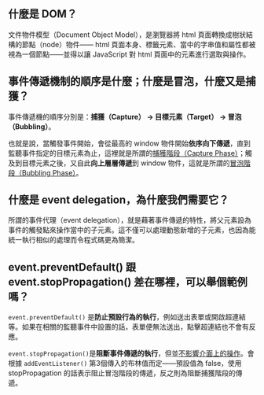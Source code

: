 ## 什麼是 DOM？

文件物件模型（Document Object Model），是瀏覽器將 html 頁面轉換成樹狀結構的節點（node）物件—— html 頁面本身、標籤元素、當中的字串值和屬性都被視為一個節點——並得以讓 JavaScript 對 html 頁面中的元素進行選取與操作。

## 事件傳遞機制的順序是什麼；什麼是冒泡，什麼又是捕獲？

事件傳遞機的順序分別是：**捕獲（Capture） → 目標元素（Target） → 冒泡（Bubbling）**。

也就是說，當觸發事件開始，會從最高的 window 物件開始**依序向下傳遞**，直到監聽事件指定的目標元素為止，這裡就是所謂的<u>捕獲階段（Capture Phase）</u>；觸及到目標元素之後，又自此**向上層層傳遞**到 window 物件，這就是所謂的<u>冒泡階段（Bubbling Phase）</u>。

## 什麼是 event delegation，為什麼我們需要它？

所謂的事件代理（event delegation），就是藉著事件傳遞的特性，將父元素設為事件的觸發點來操作當中的子元素。這不僅可以處理動態新增的子元素，也因為能統一執行相似的處理而令程式碼更為簡潔。

## event.preventDefault() 跟 event.stopPropagation() 差在哪裡，可以舉個範例嗎？

`event.preventDefault()` 是**防止預設行為的執行**，例如送出表單或開啟超連結等。如果在相關的監聽事件中設置的話，表單便無法送出，點擊超連結也不會有反應。

`event.stopPropagation()`是**阻斷事件傳遞的執行**，但並<u>不影響介面上的操作</u>。會根據 `addEventListener()` 第3個傳入的布林值而定——預設值為 false，使用stopPropagation 的話表示阻止冒泡階段的傳遞，反之則為阻斷捕獲階段的傳遞。
